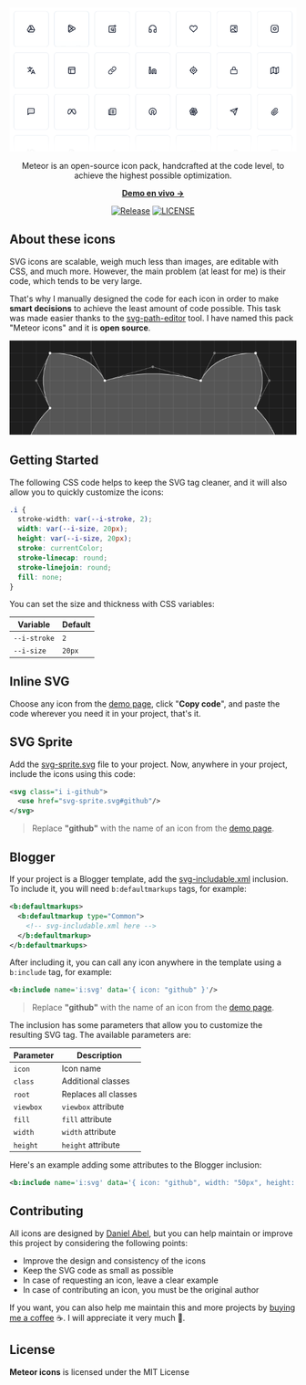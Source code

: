 ![cover](https://raw.githubusercontent.com/zkreations/icons/main/.github/cover.png)

<p align="center">Meteor is an open-source icon pack, handcrafted at the code level, to achieve the highest possible optimization.<p>

<p align="center">
  <a href="https://icons.zkreations.com/"><strong> Demo en vivo &rarr;</strong></a>
</p>

<p align="center">
  <a href="https://github.com/zkreations/icons/releases"><img src="https://img.shields.io/npm/v/@zkreations/icons" alt="Release"></a>
  <a href="https://github.com/zkreations/icons/blob/main/LICENSE"><img src="https://img.shields.io/npm/l/@zkreations/icons" alt="LICENSE"></a>
</p>


## About these icons

SVG icons are scalable, weigh much less than images, are editable with CSS, and much more. However, the main problem (at least for me) is their code, which tends to be very large.

That's why I manually designed the code for each icon in order to make **smart decisions** to achieve the least amount of code possible. This task was made easier thanks to the [svg-path-editor](https://yqnn.github.io/svg-path-editor/) tool. I have named this pack "Meteor icons" and it is **open source**.

![github-path](https://raw.githubusercontent.com/zkreations/icons/main/.github/github-path.png)


## Getting Started

The following CSS code helps to keep the SVG tag cleaner, and it will also allow you to quickly customize the icons:

```css
.i {
  stroke-width: var(--i-stroke, 2);
  width: var(--i-size, 20px);
  height: var(--i-size, 20px);
  stroke: currentColor;
  stroke-linecap: round;
  stroke-linejoin: round;
  fill: none;
}
```

You can set the size and thickness with CSS variables:

| Variable         | Default  
| ---------------- | -------- 
| `--i-stroke`     | `2`      
| `--i-size`       | `20px`   


## Inline SVG

Choose any icon from the [demo page](https://icons.zkreations.com/), click "**Copy code**", and paste the code wherever you need it in your project, that's it.

## SVG Sprite

Add the [svg-sprite.svg](https://github.com/zkreations/icons/blob/main/variants/svg-sprite.svg) file to your project. Now, anywhere in your project, include the icons using this code:

```xml
<svg class="i i-github">
  <use href="svg-sprite.svg#github"/>
</svg>
```

> Replace **"github"** with the name of an icon from the [demo page](https://icons.zkreations.com/).

## Blogger

If your project is a Blogger template, add the [svg-includable.xml](https://github.com/zkreations/icons/blob/main/variants/svg-includable.xml) inclusion. To include it, you will need `b:defaultmarkups` tags, for example:

```xml
<b:defaultmarkups>
  <b:defaultmarkup type="Common">
    <!-- svg-includable.xml here -->
  </b:defaultmarkup>
</b:defaultmarkups>
```

After including it, you can call any icon anywhere in the template using a `b:include` tag, for example:

```xml
<b:include name='i:svg' data='{ icon: "github" }'/>
```

> Replace **"github"** with the name of an icon from the [demo page](https://icons.zkreations.com/).

The inclusion has some parameters that allow you to customize the resulting SVG tag. The available parameters are:

| Parameter      | Description 
| -------------- | ------------
| `icon`         | Icon name
| `class`        | Additional classes
| `root`         | Replaces all classes
| `viewbox`      | `viewbox` attribute
| `fill`         | `fill` attribute
| `width`        | `width` attribute
| `height`       | `height` attribute

Here's an example adding some attributes to the Blogger inclusion:

```xml
<b:include name='i:svg' data='{ icon: "github", width: "50px", height: "50px" }'/>
```

## Contributing

All icons are designed by [Daniel Abel](https://twitter.com/danieI_abel), but you can help maintain or improve this project by considering the following points:

- Improve the design and consistency of the icons
- Keep the SVG code as small as possible
- In case of requesting an icon, leave a clear example
- In case of contributing an icon, you must be the original author

If you want, you can also help me maintain this and more projects by [buying me a coffee](https://ko-fi.com/zkreations) ☕. I will appreciate it very much 👏.

## License

**Meteor icons** is licensed under the MIT License